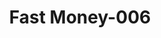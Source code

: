 ---
layout: question
title: Fast Money-006
number: 86
question: Name something that comes in a spray bottle.
answer1: Window cleaner | 37
answer2: Hairspray | 35
answer3: Shower cleaner | 7
answer4: Perfume | 6
answer5: Paint | 4
answer6: Starch | 3
answer7:
answer8:
answer9:
answer10:
---